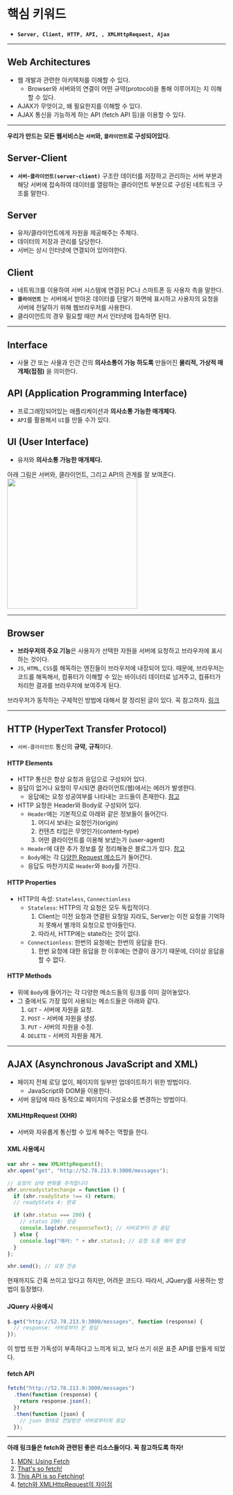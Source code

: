 # 핵심 키워드

- **`Server, Client, HTTP, API, , XMLHttpRequest, Ajax`**

---

## Web Architectures

- 웹 개발과 관련한 아키텍처를 이해할 수 있다.
  - Browser와 서버와의 연결이 어떤 규약(protocol)을 통해 이루어지는 지 이해할 수 있다.
- AJAX가 무엇이고, 왜 필요한지를 이해할 수 있다.
- AJAX 통신을 가능하게 하는 API (fetch API 등)을 이용할 수 있다.

---

**우리가 만드는 모든 웹서비스는 `서버`와, `클라이언트`로 구성되어있다.**

## Server-Client

- **`서버-클라이언트(server-client)`** 구조란 데이터를 저장하고 관리하는 서버 부분과 해당 서버에 접속하여 데이터를 열람하는 클라이언트 부분으로 구성된 네트워크 구조를 말한다.

## Server

- 유저/클라이언트에게 자원을 제공해주는 주체다.
- 데이터의 저장과 관리를 담당한다.
- 서버는 상시 인터넷에 연결되어 있어야한다.

## Client

- 네트워크를 이용하여 서버 시스템에 연결된 PC나 스마트폰 등 사용자 측을 말한다.
- **`클라이언트`** 는 서버에서 받아온 데이터를 단말기 화면에 표시하고 사용자의 요청을 서버에 전달하기 위해 웹브라우저를 사용한다.
- 클라이언트의 경우 필요할 때만 켜서 인터넷에 접속하면 된다.

---

## Interface

- 사물 간 또는 사물과 인간 간의 **의사소통이 가능 하도록** 만들어진 **물리적, 가상적 매개체(접점)** 을 의미한다.

## API (Application Programming Interface)

- 프로그래밍되어있는 애플리케이션과 **의사소통 가능한 매개체다.**
- `API`를 활용해서 `UI`를 만들 수가 있다.

## UI (User Interface)

- 유저와 **의사소통 가능한 매개체다.**

아래 그림은 서버와, 클라이언트, 그리고 API의 관계를 잘 보여준다. <img src = "https://encrypted-tbn0.gstatic.com/images?q=tbn:ANd9GcQ1SqcRhKA6bOHtDMvk3q8WVRcd3dJ7us8MfQ&usqp=CAU" width = '300'>

---

## Browser

- **브라우저의 주요 기능**은 사용자가 선택한 자원을 서버에 요청하고 브라우저에 표시하는 것이다.
- `JS`, `HTML`, `CSS`를 해독하는 엔진들이 브라우저에 내장되어 있다. 때문에, 브라우저는 코드를 해독해서, 컴퓨터가 이해할 수 있는 바이너리 데이터로 넘겨주고, 컴퓨터가 처리한 결과를 브라우저에 보여주게 된다.

<!-- Link -->

브라우저가 동작하는 구체적인 방법에 대해서 잘 정리된 글이 있다. 꼭 참고하자.
[링크](https://d2.naver.com/helloworld/59361)

---

## HTTP (HyperText Transfer Protocol)

- `서버-클라이언트` 통신의 **규약, 규칙**이다.

#### HTTP Elements

- HTTP 통신은 항상 요청과 응답으로 구성되어 있다.
- 응답이 없거나 요청이 무시되면 클라이언트(웹)에서는 에러가 발생한다.
  - 응답에는 요청 성공여부를 나타내는 코드들이 존재한다. [참고](https://developer.mozilla.org/ko/docs/Web/HTTP/Status)
- HTTP 요청은 Header와 Body로 구성되어 있다.
  - `Header`에는 기본적으로 아래와 같은 정보들이 들어간다.
    1. 어디서 보내는 요청인가(origin)
    2. 컨텐츠 타입은 무엇인가(content-type)
    3. 어떤 클라이언트를 이용해 보냈는가 (user-agent)
  - `Header`에 대한 추가 정보를 잘 정리해놓은 블로그가 있다. [참고](https://www.zerocho.com/category/HTTP/post/5b3ba2d0b3dabd001b53b9db)
  - `Body`에는 각 [다양한 Request 메소드](https://developer.mozilla.org/en-US/docs/Web/HTTP/Methods)가 들어간다.
  - 응답도 마찬가지로 `Header`와 `Body`를 가진다.

#### HTTP Properties

- HTTP의 속성: `Stateless`, `Connectionless`
  - `Stateless`: HTTP의 각 요청은 모두 독립적이다.
    1. Client는 이전 요청과 연결된 요청일 지라도, Server는 이전 요청을 기억하지 못해서 별개의 요청으로 받아들인다.
    2. 따라서, HTTP에는 state라는 것이 없다.
  - `Connectionless`: 한번의 요청에는 한번의 응답을 한다.
    1. 한번 요청에 대한 응답을 한 이후에는 연결이 끊기기 때문에, 더이상 응답을 할 수 없다.

#### HTTP Methods

- 위에 `Body`에 들어가는 각 다양한 메소드들의 링크를 이미 걸어놓았다.
- 그 중에서도 가장 많이 사용되는 메소드들은 아래와 같다.
  1. `GET` - 서버에 자원을 요청.
  2. `POST` - 서버에 자원을 생성.
  3. `PUT` - 서버의 자원을 수정.
  4. `DELETE` - 서버의 자원을 제거.

---

## AJAX (Asynchronous JavaScript and XML)

- 페이지 전체 로딩 없이, 페이지의 일부만 업데이트하기 위한 방법이다.
  - ​JavaScript와 DOM을 이용한다.
- 서버 응답에 따라 동적으로 페이지의 구성요소를 변경하는 방법이다.

#### ​XMLHttpRequest (XHR)

- 서버와 자유롭게 통신할 수 있게 해주는 역할을 한다.

#### XML 사용예시

```js
var xhr = new XMLHttpRequest();
xhr.open("get", "http://52.78.213.9:3000/messages");

// 요청의 상태 변화를 추적합니다
xhr.onreadystatechange = function () {
  if (xhr.readyState !== 4) return;
  // readyState 4: 완료

  if (xhr.status === 200) {
    // status 200: 성공
    console.log(xhr.responseText); // 서버로부터 온 응답
  } else {
    console.log("에러: " + xhr.status); // 요청 도중 에러 발생
  }
};

xhr.send(); // 요청 전송
```

현재까지도 간혹 쓰이고 있다고 하지만, 어려운 코드다.
따라서, JQuery를 사용하는 방법이 등장했다.

#### JQuery 사용예시

```js
$.get("http://52.78.213.9:3000/messages", function (response) {
  // response: 서버로부터 온 응답
});
```

이 방법 또한 가독성이 부족하다고 느끼게 되고, 보다 쓰기 쉬운 표준 API를 만들게 되었다.

#### fetch API

```js
fetch("http://52.78.213.9:3000/messages")
  .then(function (response) {
    return response.json();
  })
  .then(function (json) {
    // json 형태로 전달받은 서버로부터의 응답
  });
```

---

**아래 링크들은 fetch와 관련된 좋은 리소스들이다. 꼭 참고하도록 하자!**

1. [MDN: Using Fetch](https://developer.mozilla.org/en-US/docs/Web/API/Fetch_API/Using_Fetch)
2. [That's so fetch!
   ](https://jakearchibald.com/2015/thats-so-fetch/)
3. [This API is so Fetching!](https://hacks.mozilla.org/2015/03/this-api-is-so-fetching/)
4. [fetch와 XMLHttpRequest의 차이점](https://stackoverflow.com/questions/35549547/fetch-api-vs-xmlhttprequest)
